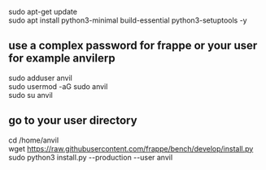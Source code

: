 sudo apt-get update <br>
sudo apt install python3-minimal build-essential python3-setuptools -y  <br>
## use a complex password for frappe or your user for example anvilerp
sudo adduser anvil  <br>
sudo usermod -aG sudo anvil  <br>
sudo su anvil  <br>
## go to your user directory
cd /home/anvil   <br>
wget https://raw.githubusercontent.com/frappe/bench/develop/install.py <br>
sudo python3 install.py --production --user anvil


